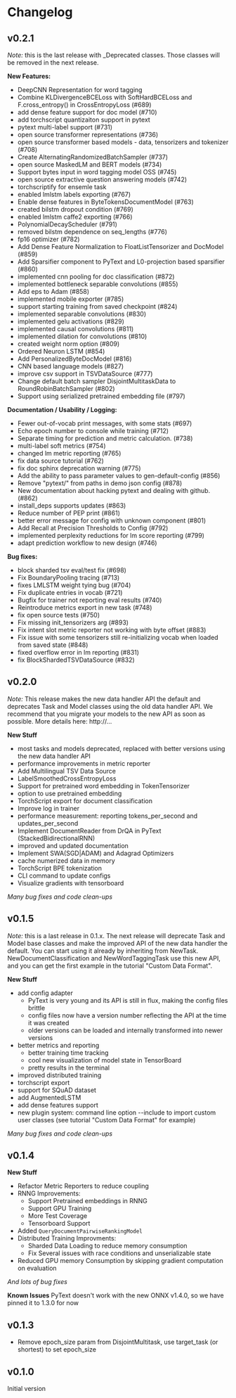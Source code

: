 # Changelog

## v0.2.1

*Note:* this is the last release with _Deprecated classes. Those classes will be removed in the next release.

**New Features:**
- DeepCNN Representation for word tagging
- Combine KLDivergenceBCELoss with SoftHardBCELoss and F.cross_entropy() in CrossEntropyLoss (#689)
- add dense feature support for doc model (#710)
- add torchscript quantizaiton support in pytext
- pytext multi-label support (#731)
- open source transformer representations (#736)
- open source transformer based models - data, tensorizers and tokenizer (#708)
- Create AlternatingRandomizedBatchSampler (#737)
- open source MaskedLM and BERT models (#734)
- Support bytes input in word tagging model OSS (#745)
- open source extractive question answering models (#742)
- torchscriptify for ensemle task
- enabled lmlstm labels exporting (#767)
- Enable dense features in ByteTokensDocumentModel (#763)
- created bilstm dropout condition (#769)
- enabled lmlstm caffe2 exporting (#766)
- PolynomialDecayScheduler (#791)
- removed bilstm dependence on seq_lengths (#776)
- fp16 optimizer (#782)
- Add Dense Feature Normalization to FloatListTensorizer and DocModel (#859)
- Add Sparsifier component to PyText and L0-projection based sparsifier (#860)
- implemented cnn pooling for doc classification (#872)
- implemented bottleneck separable convolutions (#855)
- Add eps to Adam (#858)
- implemented mobile exporter (#785)
- support starting training from saved checkpoint (#824)
- implemented separable convolutions (#830)
- implemented gelu activations (#829)
- implemented causal convolutions (#811)
- implemented dilation for convolutions (#810)
- created weight norm option (#809)
- Ordered Neuron LSTM (#854)
- Add PersonalizedByteDocModel (#816)
- CNN based language models (#827)
- improve csv support in TSVDataSource (#777)
- Change default batch sampler DisjointMultitaskData to RoundRobinBatchSampler (#802)
- Support using serialized pretrained embedding file (#797)

**Documentation / Usability / Logging:**
- Fewer out-of-vocab print messages, with some stats (#697)
- Echo epoch number to console while training (#712)
- Separate timing for prediction and metric calculation. (#738)
- multi-label soft metrics (#754)
- changed lm metric reporting (#765)
- fix data source tutorial (#762)
- fix doc sphinx deprecation warning (#775)
- Add the ability to pass parameter values to gen-default-config (#856)
- Remove "pytext/" from paths in demo json config (#878)
- New documentation about hacking pytext and dealing with github. (#862)
- install_deps supports updates (#863)
- Reduce number of PEP print (#861)
- better error message for config with unknown component (#801)
- Add Recall at Precision Thresholds to Config (#792)
- implemented perplexity reductions for lm score reporting (#799)
- adapt prediction workflow to new design (#746)

**Bug fixes:**
- block sharded tsv eval/test fix (#698)
- Fix BoundaryPooling tracing (#713)
- fixes LMLSTM weight tying bug (#704)
- Fix duplicate entries in vocab (#721)
- Bugfix for trainer not reporting eval results (#740)
- Reintroduce metrics export in new task (#748)
- fix open source tests (#750)
- Fix missing init_tensorizers arg (#893)
- Fix intent slot metric reporter not working with byte offset (#883)
- Fix issue with some tensorizers still re-initializing vocab when loaded from saved state (#848)
- fixed overflow error in lm reporting (#831)
- fix BlockShardedTSVDataSource (#832)


## v0.2.0

*Note:* This release makes the new data handler API the default and deprecates Task and Model classes using the old data handler API. We recommend that you migrate your models to the new API as soon as possible. More details here: http://...

**New Stuff**
- most tasks and models deprecated, replaced with better versions using the new data handler API
- performance improvements in metric reporter
- Add Multilingual TSV Data Source
- LabelSmoothedCrossEntropyLoss
- Support for pretrained word embedding in TokenTensorizer
- option to use pretrained embedding
- TorchScript export for document classification
- Improve log in trainer
- performance measurement: reporting tokens_per_second and updates_per_second
- Implement DocumentReader from DrQA in PyText (StackedBidirectionalRNN)
- improved and updated documentation
- Implement SWA(SGD|ADAM) and Adagrad Optimizers
- cache numerized data in memory
- TorchScript BPE tokenization
- CLI command to update configs
- Visualize gradients with tensorboard

*Many bug fixes and code clean-ups*


## v0.1.5

*Note:* this is a last release in 0.1.x. The next release will deprecate Task and Model base classes and make the improved API of the new data handler the default. You can start using it already by inheriting from NewTask. NewDocumentClassification and NewWordTaggingTask use this new API, and you can get the first example in the tutorial "Custom Data Format".

**New Stuff**
- add config adapter
  - PyText is very young and its API is still in flux, making the config files brittle
  - config files now have a version number reflecting the API at the time it was created
  - older versions can be loaded and internally transformed into newer versions
- better metrics and reporting
  - better training time tracking
  - cool new visualization of model state in TensorBoard
  - pretty results in the terminal
- improved distributed training
- torchscript export
- support for SQuAD dataset
- add AugmentedLSTM
- add dense features support
- new plugin system: command line option --include to import custom user classes (see tutorial "Custom Data Format" for example)

*Many bug fixes and code clean-ups*


## v0.1.4
**New Stuff**
- Refactor Metric Reporters to reduce coupling
- RNNG Improvements:
  - Support Pretrained embeddings in RNNG
  - Support GPU Training
  - More Test Coverage
  - Tensorboard Support
- Added `QueryDocumentPairwiseRankingModel`
- Distributed Training Improvments:
  - Sharded Data Loading to reduce memory consumption
  - Fix Several issues with race conditions and unserializable state
- Reduced GPU memory Consumption by skipping gradient computation on evaluation

*And lots of bug fixes*

**Known Issues**
PyText doesn't work with the new ONNX v1.4.0, so we have pinned it to 1.3.0 for now


## v0.1.3
 - Remove epoch_size param from DisjointMultitask, use target_task (or shortest) to set epoch_size

## v0.1.0

Initial version
